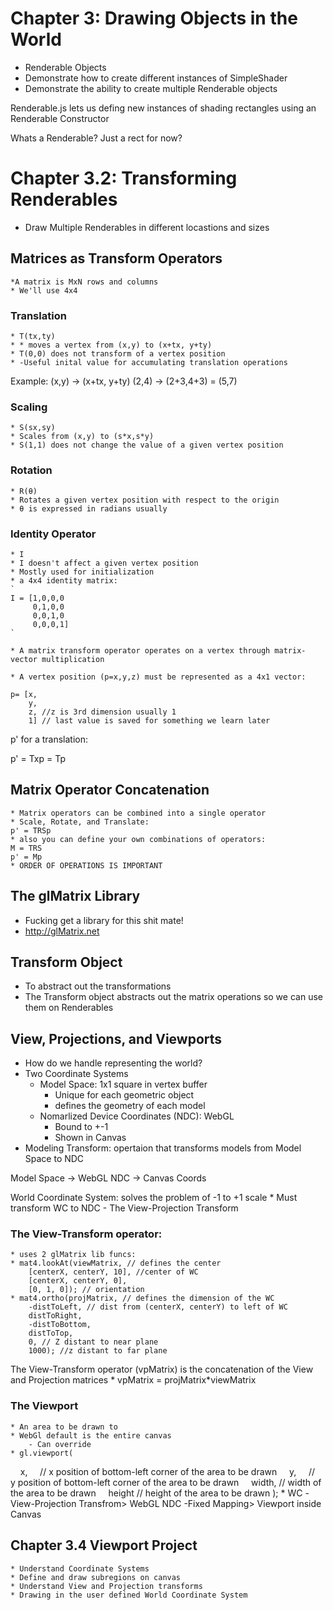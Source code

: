 # Chapter 3: Drawing Objects in the World

* Renderable Objects
* Demonstrate how to create different instances of SimpleShader
* Demonstrate the ability to create multiple Renderable objects

Renderable.js lets us defing new instances of shading rectangles using an Renderable Constructor

Whats a Renderable? Just a rect for now?

# Chapter 3.2: Transforming Renderables

* Draw Multiple Renderables in different locastions and sizes
## Matrices as Transform Operators
    *A matrix is MxN rows and columns
    * We'll use 4x4

### Translation
    * T(tx,ty)
    * * moves a vertex from (x,y) to (x+tx, y+ty)
    * T(0,0) does not transform of a vertex position
    * -Useful inital value for accumulating translation operations
Example: (x,y) -> (x+tx, y+ty)
        (2,4) -> (2+3,4+3) = (5,7)

### Scaling
    * S(sx,sy)
    * Scales from (x,y) to (s*x,s*y)
    * S(1,1) does not change the value of a given vertex position

### Rotation
    * R(θ)
    * Rotates a given vertex position with respect to the origin
    * θ is expressed in radians usually

### Identity Operator
    * I
    * I doesn't affect a given vertex position
    * Mostly used for initialization
    * a 4x4 identity matrix:
    `
    I = [1,0,0,0
         0,1,0,0
         0,0,1,0
         0,0,0,1]
    `

    * A matrix transform operator operates on a vertex through matrix-vector multiplication

    * A vertex position (p=x,y,z) must be represented as a 4x1 vector:

    p= [x,
        y,
        z, //z is 3rd dimension usually 1
        1] // last value is saved for something we learn later

p' for a translation:

p' = Txp = Tp

## Matrix Operator Concatenation
    * Matrix operators can be combined into a single operator
    * Scale, Rotate, and Translate:
    p' = TRSp
    * also you can define your own combinations of operators:
    M = TRS
    p' = Mp
    * ORDER OF OPERATIONS IS IMPORTANT

## The glMatrix Library
* Fucking get a library for this shit mate!
* http://glMatrix.net

## Transform Object
* To abstract out the transformations
* The Transform object abstracts out the matrix operations so we can use them on Renderables

## View, Projections, and Viewports
* How do we handle representing the world?
* Two Coordinate Systems
    - Model Space: 1x1 square in vertex buffer
        + Unique for each geometric object
        + defines the geometry of each model
    - Nomarlized Device Coordinates (NDC): WebGL
        + Bound to +-1
        + Shown in Canvas
* Modeling Transform: opertaion that transforms models from Model Space to NDC

Model Space -> WebGL NDC -> Canvas Coords

World Coordinate System: solves the problem of -1 to +1 scale
    * Must transform WC to NDC - The View-Projection Transform

### The View-Transform operator:
    * uses 2 glMatrix lib funcs:
    * mat4.lookAt(viewMatrix, // defines the center
        [centerX, centerY, 10], //center of WC
        [centerX, centerY, 0],
        [0, 1, 0]); // orientation
    * mat4.ortho(projMatrix, // defines the dimension of the WC
        -distToLeft, // dist from (centerX, centerY) to left of WC
        distToRight,
        -distToBottom,
        distToTop,
        0, // Z distant to near plane
        1000); //z distant to far plane
The View-Transform operator (vpMatrix) is the concatenation of the View and Projection matrices
    * vpMatrix = projMatrix*viewMatrix
 ### The Viewport
    * An area to be drawn to
    * WebGl default is the entire canvas
        - Can override
    * gl.viewport(
    x,     // x position of bottom-left corner of the area to be drawn
    y,     // y position of bottom-left corner of the area to be drawn
    width, // width of the area to be drawn
    height // height of the area to be drawn
    );
    * WC -View-Projection Transfrom> WebGL NDC -Fixed Mapping> Viewport inside Canvas

## Chapter 3.4 Viewport Project
    * Understand Coordinate Systems
    * Define and draw subregions on canvas
    * Understand View and Projection transforms
    * Drawing in the user defined World Coordinate System
